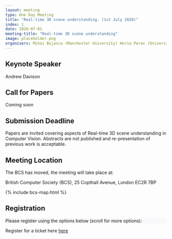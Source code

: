 ```yaml
---
layout: meeting
type: One Day Meeting
title: "Real-time 3D scene understanding. (1st July 2020)"
index: 1
date: 2020-07-01
meeting-title: "Real-time 3D scene understanding"
image: placeholder.png
organisers: Mihai Bujanca (Manchester University) Horia Porav (University of Oxford)
---
```


## Keynote Speaker
Andrew Davison
## Call for Papers

Coming soon

## Submission Deadline 

Papers are invited covering aspects of Real-time 3D scene understanding in Computer Vision. Abstracts are not published and re-presentation of previous work is acceptable.

## Meeting Location

The BCS has moved, the meeting will take place at:

British Computer Society (BCS), 25 Copthall Avenue, London EC2R 7BP

{% include bcs-map.html %}

## Registration

<div class="container-fluid pb-3">
    <div class="card p-1" style="background: #F8F7FA">
        <div class="card-body mx-auto">
          Please register using the options below (scroll for more options):
        </div>
        <div id="eventbrite-widget-container-91995660497"></div>
    </div>
</div>

<script src="https://www.eventbrite.co.uk/static/widgets/eb_widgets.js"></script>

<script type="text/javascript">
    var exampleCallback = function() {
        console.log('Order complete!');
    };

    function getWidth() {
      if (self.innerWidth) {
        return self.innerWidth;
      }

      if (document.documentElement && document.documentElement.clientWidth) {
        return document.documentElement.clientWidth;
      }

      if (document.body) {
        return document.body.clientWidth;
      }
    }

    var height_to_use = 600;

    if (getWidth() < 1000) {
        height_to_use = 650;
    }

    if (getWidth() < 800) {
        height_to_use = 700;
    }

    if (getWidth() < 550) {
        height_to_use = 710;
    }

    window.EBWidgets.createWidget({
        // Required
        widgetType: 'checkout',
        eventId: '91995660497',
        iframeContainerId: 'eventbrite-widget-container-91995660497',

        // Optional
        iframeContainerHeight: height_to_use,  // Widget height in pixels. Defaults to a minimum of 425px if not provided
        onOrderComplete: exampleCallback  // Method called when an order has successfully completed
    });
</script>
Register for a ticket here [here](<https://www.eventbrite.co.uk/e/bmva-symposium-localization-and-spatial-awareness-in-computer-vision-registration-91995660497>)